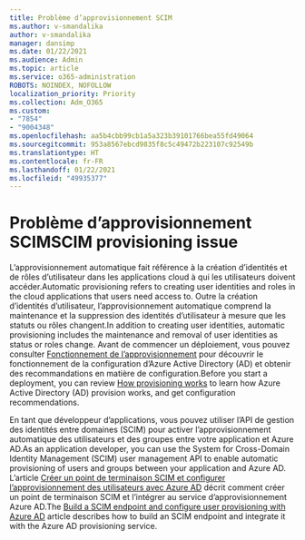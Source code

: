 ```yaml
---
title: Problème d’approvisionnement SCIM
ms.author: v-smandalika
author: v-smandalika
manager: dansimp
ms.date: 01/22/2021
ms.audience: Admin
ms.topic: article
ms.service: o365-administration
ROBOTS: NOINDEX, NOFOLLOW
localization_priority: Priority
ms.collection: Adm_O365
ms.custom:
- "7854"
- "9004348"
ms.openlocfilehash: aa5b4cbb99cb1a5a323b39101766bea55fd49064
ms.sourcegitcommit: 953a8567ebcd9835f8c5c49472b223107c92549b
ms.translationtype: HT
ms.contentlocale: fr-FR
ms.lasthandoff: 01/22/2021
ms.locfileid: "49935377"
---
```

# <a name="scim-provisioning-issue"></a><span data-ttu-id="b66cd-102">Problème d’approvisionnement SCIM</span><span class="sxs-lookup"><span data-stu-id="b66cd-102">SCIM provisioning issue</span></span>

<span data-ttu-id="b66cd-103">L’approvisionnement automatique fait référence à la création d’identités et de rôles d’utilisateur dans les applications cloud à qui les utilisateurs doivent accéder.</span><span class="sxs-lookup"><span data-stu-id="b66cd-103">Automatic provisioning refers to creating user identities and roles in the cloud applications that users need access to.</span></span> <span data-ttu-id="b66cd-104">Outre la création d’identités d’utilisateur, l’approvisionnement automatique comprend la maintenance et la suppression des identités d’utilisateur à mesure que les statuts ou rôles changent.</span><span class="sxs-lookup"><span data-stu-id="b66cd-104">In addition to creating user identities, automatic provisioning includes the maintenance and removal of user identities as status or roles change.</span></span> <span data-ttu-id="b66cd-105">Avant de commencer un déploiement, vous pouvez consulter [Fonctionnement de l’approvisionnement](https://docs.microsoft.com/azure/active-directory/app-provisioning/how-provisioning-works) pour découvrir le fonctionnement de la configuration d’Azure Active Directory (AD) et obtenir des recommandations en matière de configuration.</span><span class="sxs-lookup"><span data-stu-id="b66cd-105">Before you start a deployment, you can review [How provisioning works](https://docs.microsoft.com/azure/active-directory/app-provisioning/how-provisioning-works) to learn how Azure Active Directory (AD) provision works, and get configuration recommendations.</span></span>

<span data-ttu-id="b66cd-106">En tant que développeur d’applications, vous pouvez utiliser l’API de gestion des identités entre domaines (SCIM) pour activer l’approvisionnement automatique des utilisateurs et des groupes entre votre application et Azure AD.</span><span class="sxs-lookup"><span data-stu-id="b66cd-106">As an application developer, you can use the System for Cross-Domain Identity Management (SCIM) user management API to enable automatic provisioning of users and groups between your application and Azure AD.</span></span> <span data-ttu-id="b66cd-107">L’article [Créer un point de terminaison SCIM et configurer l’approvisionnement des utilisateurs avec Azure AD](https://docs.microsoft.com/azure/active-directory/app-provisioning/use-scim-to-provision-users-and-groups) décrit comment créer un point de terminaison SCIM et l’intégrer au service d’approvisionnement Azure AD.</span><span class="sxs-lookup"><span data-stu-id="b66cd-107">The [Build a SCIM endpoint and configure user provisioning with Azure AD](https://docs.microsoft.com/azure/active-directory/app-provisioning/use-scim-to-provision-users-and-groups) article describes how to build an SCIM endpoint and integrate it with the Azure AD provisioning service.</span></span>



